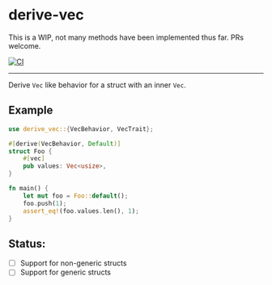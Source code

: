 # derive-vec

This is a WIP, not many methods have been implemented thus far. 
PRs welcome.

[![CI](https://github.com/milesgranger/derive-vec/workflows/CI/badge.svg?branch=master)](https://github.com/milesgranger/derive-vec/actions?query=branch=master)

---

Derive `Vec` like behavior for a struct with an inner `Vec`.

Example
---

```rust
use derive_vec::{VecBehavior, VecTrait};

#[derive(VecBehavior, Default)]
struct Foo {
    #[vec]
    pub values: Vec<usize>,
}

fn main() {
    let mut foo = Foo::default();
    foo.push(1);
    assert_eq!(foo.values.len(), 1);
}
```

Status:
---
- [ ] Support for non-generic structs 
- [ ] Support for generic structs